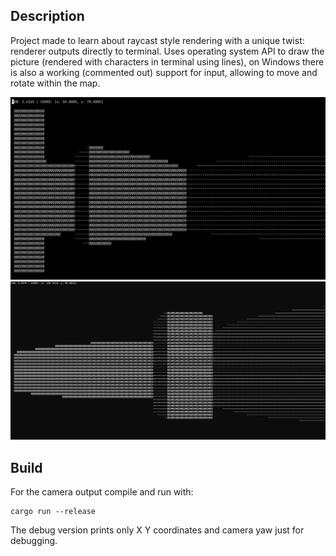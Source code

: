 ## Description

Project made to learn about raycast style rendering with a unique twist: renderer outputs directly to terminal.
Uses operating system API to draw the picture (rendered with characters in terminal using lines), on Windows there is also a working (commented out) support for input, allowing to move and rotate within the map.

![screenshot](https://github.com/Im-Bee/wolfenstein_like_rendering_in_terminal/blob/main/Docs/ReadMeScreenshot.jpg?raw=true)
![screenshot](https://github.com/Im-Bee/wolfenstein_like_rendering_in_terminal/blob/main/Docs/ReadMeScreenshot2.jpg?raw=true)

## Build

For the camera output compile and run with:

```
cargo run --release
```

The debug version prints only X Y coordinates and camera yaw just for debugging.
